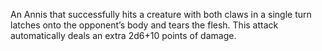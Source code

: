 An Annis that successfully hits a creature with both claws in a single turn latches onto the opponent’s body and tears the flesh. This attack automatically deals an extra 2d6+10 points of damage.